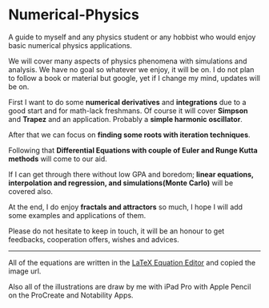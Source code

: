 # Numerical-Physics
A guide to myself and any physics student or any hobbist who would enjoy basic numerical physics applications.


We will cover many aspects of physics phenomena with simulations and analysis. We have no goal so whatever we enjoy, it will be on. I do not plan to follow a book or material but google, yet if I change my mind, updates will be on.

First I want to do some **numerical derivatives** and **integrations** due to a good start and for math-lack freshmans. Of course it will cover **Simpson** and **Trapez** and an application. Probably a **simple harmonic oscillator**.

After that we can focus on **finding some roots with iteration techniques**.

Following that **Differential Equations with couple of Euler and Runge Kutta methods** will come to our aid.

If I can get through there without low GPA and boredom; **linear equations, interpolation and regression, and simulations(Monte Carlo)** will be covered also.


At the end, I do enjoy **fractals and attractors** so much, I hope I will add some examples and applications of them.

Please do not hesitate to keep in touch, it will be an honour to get feedbacks, cooperation offers, wishes and advices.

---
All of the equations are written in the [LaTeX Equation Editor](https://www.latex4technics.com/) and copied the image url.

Also all of the illustrations are draw by me with iPad Pro with Apple Pencil on the ProCreate and Notability Apps.
